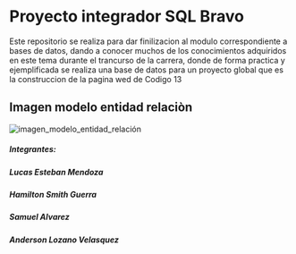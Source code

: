 # Proyecto integrador SQL Bravo

Este repositorio se realiza para dar finilizacion al modulo correspondiente a bases de datos, dando a conocer muchos de los conocimientos adquiridos en este tema durante el trancurso de la carrera, donde de forma practica y ejemplificada se realiza una base de datos para un proyecto global que es la construccion de la pagina wed de Codigo 13




## Imagen modelo entidad relaciòn

![imagen_modelo_entidad_relación](https://user-images.githubusercontent.com/105325885/179423108-23b2b1bd-fabe-4ecf-b285-581df450921e.png)



##### Integrantes:

##### Lucas Esteban Mendoza
##### Hamilton Smith Guerra
##### Samuel Alvarez
##### Anderson Lozano Velasquez

